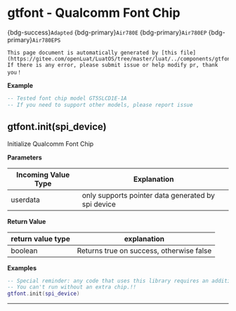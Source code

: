 # gtfont - Qualcomm Font Chip

{bdg-success}`Adapted` {bdg-primary}`Air780E` {bdg-primary}`Air780EP` {bdg-primary}`Air780EPS`

```{note}
This page document is automatically generated by [this file](https://gitee.com/openLuat/LuatOS/tree/master/luat/../components/gtfont/luat_lib_gtfont.c). If there is any error, please submit issue or help modify pr, thank you！
```


**Example**

```lua
-- Tested font chip model GT5SLCD1E-1A
-- If you need to support other models, please report issue

```

## gtfont.init(spi_device)



Initialize Qualcomm Font Chip

**Parameters**

|Incoming Value Type | Explanation|
|-|-|
|userdata|only supports pointer data generated by spi device|

**Return Value**

|return value type | explanation|
|-|-|
|boolean|Returns true on success, otherwise false|

**Examples**

```lua
-- Special reminder: any code that uses this library requires an additional Qualcomm font chip !!
-- You can't run without an extra chip.!!
gtfont.init(spi_device)

```

---

